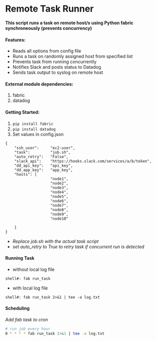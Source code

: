 # Remote Task Runner

**This script runs a task on remote host/s using Python fabric synchroneously (prevents concurrency)**


#### Features:
* Reads all options from config file
* Runs a task on randomly assigned host from specified list
* Prevents task from running concurrently
* Notifies Slack and posts status to Datadog
* Sends task output to syslog on remote host



#### External module dependencies:
1. fabric
2. datadog

#### Getting Started:
1. `pip install fabric`  
2. `pip install datadog`
3. Set values in config.json

```
{
    "ssh_user":     "ec2-user",
    "task":         "job.sh",
    "auto_retry":   "False",
    "slack_api":    "https://hooks.slack.com/services/a/b/token",
    "dd_api_key":   "api_key",
    "dd_app_key":   "app_key",
    "hosts": [
                    "node1",
                    "node2",
                    "node3",
                    "node4",
                    "node5",
                    "node6",
                    "node7",
                    "node8",
                    "node9",
                    "node10"

    ]
} 
```

- *Replace job.sh with the actual task script*
- *set auto_retry to True to retry task if concurrent run is detected*

#### Running Task

- without local log file
```
shell#: fab run_task
```
- with local log file
```
shell#: fab run_task 2>&1 | tee -a log.txt
```

#### Scheduling
*Add fab task to cron*

```bash
# run job every hour
0 * * * * fab run_task 2>&1 | tee -a log.txt

```